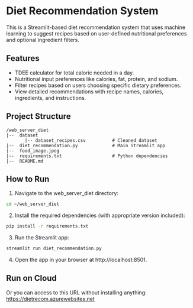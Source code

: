 # Diet Recommendation System 
This is a Streamlit-based diet recommendation system that uses machine learning to suggest recipes based on user-defined nutritional preferences and optional ingredient filters. 

## Features 
- TDEE calculator for total caloric needed in a day.
- Nutritional input preferences like calories, fat, protein, and sodium. 
- Filter recipes based on users choosing specific dietary preferences. 
- View detailed recommendations with recipe names, calories, ingredients, and instructions.

## Project Structure
```
/web_server_diet
|--  dataset
       |-- dataset_recipes.csv          # Cleaned dataset
|--  diet_recommendation.py             # Main Streamlit app
|--  food_image.jpeg	
|--  requirements.txt                   # Python dependencies
|--  README.md
```

## How to Run 
1. Navigate to the web_server_diet directory:
```bash 
cd ~/web_server_diet
```
2. Install the required dependencies (with appropriate version included):
```bash
pip install -r requirements.txt
```
3. Run the Streamlit app:
```bash
streamlit run diet_recommendation.py
```
4. Open the app in your browser at http://localhost:8501.

## Run on Cloud
Or you can access to this URL without installing anything: https://dietrecom.azurewebsites.net


